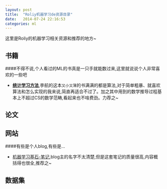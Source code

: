 ```yaml
---
layout: post
title:  "Roliy机器学习de资源目录"
date:   2014-07-24 22:16:53
categories: ml
---
```


这里是Roliy的机器学习相关资源和推荐的地方~

书籍
---
####不得不说,个人看过的ML的书真是一只手就能数过来,这里就说说个人非常喜欢的一些吧
* **[统计学习方法](http://book.douban.com/subject/10590856/)**,李航的这本`又小又薄`的书满满的都是算法,对于简单粗暴、就喜欢算法和怎么实现的我来说,简直再适合不过了。加之其中用到的数学推导过程基本上不超过CS的数学范畴,看起来也不啥费劲。力荐之~

论文
---

网站
---
####有些是个人blog,有些是...
* [机器学习基石-笔记](http://beader.me/mlnotebook/),blog主的名字不太清楚,但是这套笔记的质量很高,内容概括得也很全,推荐之~

数据集
---